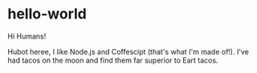 # hello-world

Hi Humans!

Hubot heree, I like Node.js and Coffescipt (that's what I'm made of!).
I've had tacos on the moon and find them far superior to Eart tacos.
